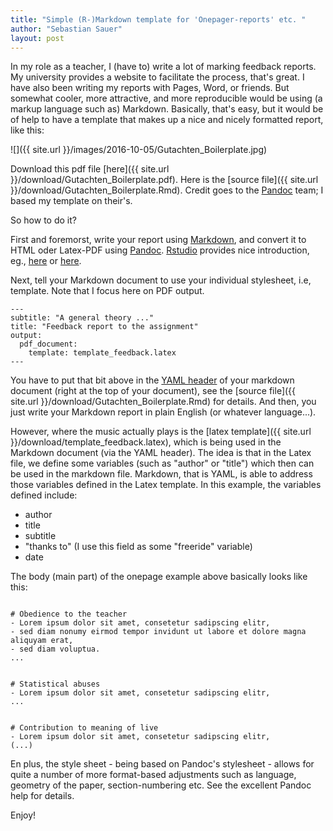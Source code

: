 ```yaml
---
title: "Simple (R-)Markdown template for 'Onepager-reports' etc. "
author: "Sebastian Sauer"
layout: post
---
```




In my role as a teacher, I (have to) write a lot of marking feedback reports. My university provides a website to facilitate the process, that's great. I have also been writing my reports with Pages, Word, or friends. But somewhat cooler, more attractive, and more reproducible would be using (a markup language such as) Markdown. Basically, that's easy, but it would be of help to have a template that makes up a nice and nicely formatted report, like this:

![]({{ site.url }}/images/2016-10-05/Gutachten_Boilerplate.jpg)

Download this pdf file [here]({{ site.url }}/download/Gutachten_Boilerplate.pdf). Here is the [source file]({{ site.url }}/download/Gutachten_Boilerplate.Rmd). Credit goes to the [Pandoc](http://pandoc.org) team; I based my template on their's.

So how to do it?

First and foremorst, write your report using [Markdown](https://daringfireball.net/projects/markdown/), and convert it to HTML oder Latex-PDF using [Pandoc](http://pandoc.org). [Rstudio](https://www.rstudio.com) provides nice introduction, eg., [here](http://rmarkdown.rstudio.com/lesson-1.html) or [here](https://blog.rstudio.org/2014/06/18/r-markdown-v2/).

Next, tell your Markdown document to use your individual stylesheet, i.e, template. Note that I focus here on PDF output.


```
---
subtitle: "A general theory ..."
title: "Feedback report to the assignment"
output:
  pdf_document:
    template: template_feedback.latex   
---

```




You have to put that bit above in the [YAML header](http://rmarkdown.rstudio.com/html_document_format.html) of your markdown document (right at the top of your document), see the [source file]({{ site.url }}/download/Gutachten_Boilerplate.Rmd) for details. And then, you just write your Markdown report in plain English (or whatever language...).

However, where the music actually plays is the [latex template]({{ site.url }}/download/template_feedback.latex), which is being used in the Markdown document (via the YAML header). The idea is that in the Latex file, we define some variables (such as "author" or "title") which then can be used in the markdown file. Markdown, that is YAML, is able to address those variables defined in the Latex template. In this example, the variables defined include:

- author
- title
- subtitle
- "thanks to" (I use this field as some "freeride" variable)
- date



The body (main part) of the onepage example above basically looks like this:


```

# Obedience to the teacher
- Lorem ipsum dolor sit amet, consetetur sadipscing elitr, 
- sed diam nonumy eirmod tempor invidunt ut labore et dolore magna aliquyam erat, 
- sed diam voluptua. 
...


# Statistical abuses
- Lorem ipsum dolor sit amet, consetetur sadipscing elitr,
...


# Contribution to meaning of live
- Lorem ipsum dolor sit amet, consetetur sadipscing elitr, 
(...)

```


En plus, the style sheet - being based on Pandoc's stylesheet - allows for quite a number of more format-based adjustments such as language, geometry of the paper, section-numbering etc. See the excellent Pandoc help for details.

Enjoy!






